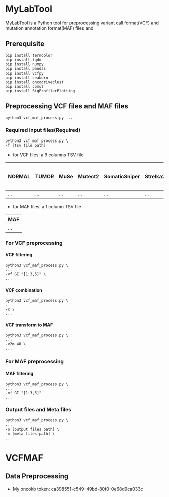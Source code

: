 # MyLabTool
MyLabTool is a Python tool for preprocessing variant call format(VCF) and mutation annotation format(MAF) files and 

## Prerequisite
```shell
pip install termcolor
pip install tqdm
pip install numpy
pip install pandas
pip install vcfpy
pip install seaborn
pip install oncodriveclust
pip install comut
pip install SigProfilerPlotting
```
## Preprocessing VCF files and MAF files
```shell
python3 vcf_maf_process.py ...
```
### Required input files(Required)
```shell
python3 vcf_maf_process.py \
-f [tsv file path]
```
- for VCF files: a 9 columns TSV file

| NORMAL | TUMOR | MuSe | Mutect2 | SomaticSniper | Strelka2 | VarScan2 | At Least # CALLS | At Most # REJECT |
| ------ | ----- | ---- | ------- | ------------- | -------- | -------- | ---------------- | ---------------- |
| ...    | ...   | ...  | ...     | ...           | ...      | ...      | ...              | ...              |
- for MAF files: a 1 column TSV file 

| MAF |
| --- |
| ... |

### For VCF preprocessing
#### VCF filtering
```shell
python3 vcf_maf_process.py \
...
-vf GI "[1:3,5]" \
...
```
#### VCF combination
```shell
python3 vcf_maf_process.py \
...
-c \
...
```
#### VCF transform to MAF 
```shell
python3 vcf_maf_process.py \
...
-v2m 48 \
...
```
### For MAF preprocessing
#### MAF filtering
```shell
python3 vcf_maf_process.py \
...
-mf GI "[1:3,5]"
...
```
### Output files and Meta files
```shell
python3 vcf_maf_process.py \
...
-o [output files path] \
-m [meta files path] \
...
```



# VCFMAF

## Data Preprocessing

####
* My oncokb token: ca398551-c549-49bd-80f0-0e68d9ca033c